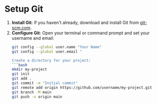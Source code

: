 Setup Git
================
1. **Install Git**: If you haven't already, download and install Git from [git-scm.com](https://git-scm.com/).
2. **Configure Git**: Open your terminal or command prompt and set your username and email:
   ```bash
   git config --global user.name "Your Name"
   git config --global user.email " 

   Create a directory for your project:
   ```bash
   mkdir my-project
   git init
   git add .
   git commit -m "Initial commit"
   git remote add origin https://github.com/username/my-project.git
   git branch -M main
   git push -u origin main
   ```